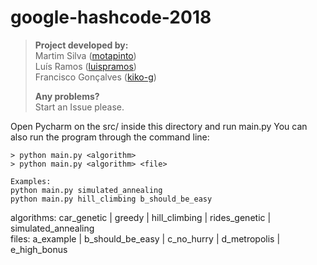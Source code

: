 # google-hashcode-2018

>
> **Project developed by:**\
> Martim Silva ([motapinto](https://github.com/motapinto))\
> Luís Ramos ([luispramos](https://github.com/luispramos))\
> Francisco Gonçalves ([kiko-g](https://github.com/kiko-g))
>
> **Any problems?**\
> Start an Issue please.

Open Pycharm on the src/ inside this directory and run main.py
You can also run the program through the command line:
```
> python main.py <algorithm>
> python main.py <algorithm> <file>

Examples:
python main.py simulated_annealing
python main.py hill_climbing b_should_be_easy
```

algorithms: car_genetic | greedy | hill_climbing | rides_genetic | simulated_annealing\
files:      a_example | b_should_be_easy | c_no_hurry | d_metropolis | e_high_bonus